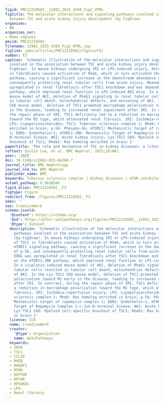 ```yaml
---
figid: PMC12210502__12882_2025_4260_Fig2_HTML
figtitle: The molecular interactions and signaling pathways involved in the association
  between TSC and acute kidney injury development (by Figdraw)
organisms:
- NA
organisms_ner:
- Homo sapiens
pmcid: PMC12210502
filename: 12882_2025_4260_Fig2_HTML.jpg
figlink: /pmc/articles/PMC12210502/figure/F3/
number: F3
caption: 'Schematic illustration of the molecular interactions and signaling pathways
  involved in the association between TSC and acute kidney injury development (by
  Figdraw). In mouse kidneys undergoing IRI or LPS-induced injury, deletion of TSC1
  in fibroblasts caused activation of Rheb, which in turn activated the mTORC1 signaling
  pathway, causing a significant increase in the downstream abundance of p-S6, and
  consequently protecting renal tubular cells from acute injury. Meanwhile, EDN1 was
  upregulated in renal fibroblasts after TSC1 knockdown and was dependent on the mTORC1-JNK
  pathway, which improved renal function in LPS-induced AKI mice. In a cisplatin-induced
  mouse model of AKI, deletion of Rheb1 signaling in renal tubular cells resulted
  in tubular cell death, mitochondrial defects, and worsening of AKI. In the Lyz-TSC1
  CKO mouse model, deletion of TSC1 promoted macrophage polarization toward M1 early
  in the disease, leading to increased renal impairment after IRI. In contrast, during
  the repair phase of IRI, TSC1 deficiency led to a reduction in macrophage polarization
  toward the M2 type, which attenuated renal fibrosis. IRI: Ischemia-reperfusion injury;
  LPS: Lipopolysaccharides; TSC1: Tuberous sclerosis complex 1; Rheb: Ras homolog
  enriched in brain; p-S6: Phospho-S6; mTORC1: Mechanistic target of rapamycin complex
  1; EDN1: Endothelin−1; mTORC1-JNK: Mechanistic Target of Rapamycin Complex 1-c-Jun
  N-terminal kinase; AKI: Acute kidney injury; Lyz-TSC1 CKO: Myeloid cell-specific
  knockout of TSC1; Rheb1: Ras homolog enriched in brain 1'
papertitle: 'The role and mechanism of TSC in kidney diseases: a literature review'
reftext: Qiulin Luo, et al. BMC Nephrol. 2025;26(NA).
year: '2025'
doi: 10.1186/s12882-025-04260-7
journal_title: BMC Nephrology
journal_nlm_ta: BMC Nephrol
publisher_name: BMC
keywords: Tuberous sclerosis complex | Kidney diseases | mTOR inhibitors | Immunotherapeutic
automl_pathway: 0.9638584
figid_alias: PMC12210502__F3
figtype: Figure
redirect_from: /figures/PMC12210502__F3
ndex: ''
seo: CreativeWork
schema-jsonld:
  '@context': https://schema.org/
  '@id': https://pfocr.wikipathways.org/figures/PMC12210502__12882_2025_4260_Fig2_HTML.html
  '@type': Dataset
  description: 'Schematic illustration of the molecular interactions and signaling
    pathways involved in the association between TSC and acute kidney injury development
    (by Figdraw). In mouse kidneys undergoing IRI or LPS-induced injury, deletion
    of TSC1 in fibroblasts caused activation of Rheb, which in turn activated the
    mTORC1 signaling pathway, causing a significant increase in the downstream abundance
    of p-S6, and consequently protecting renal tubular cells from acute injury. Meanwhile,
    EDN1 was upregulated in renal fibroblasts after TSC1 knockdown and was dependent
    on the mTORC1-JNK pathway, which improved renal function in LPS-induced AKI mice.
    In a cisplatin-induced mouse model of AKI, deletion of Rheb1 signaling in renal
    tubular cells resulted in tubular cell death, mitochondrial defects, and worsening
    of AKI. In the Lyz-TSC1 CKO mouse model, deletion of TSC1 promoted macrophage
    polarization toward M1 early in the disease, leading to increased renal impairment
    after IRI. In contrast, during the repair phase of IRI, TSC1 deficiency led to
    a reduction in macrophage polarization toward the M2 type, which attenuated renal
    fibrosis. IRI: Ischemia-reperfusion injury; LPS: Lipopolysaccharides; TSC1: Tuberous
    sclerosis complex 1; Rheb: Ras homolog enriched in brain; p-S6: Phospho-S6; mTORC1:
    Mechanistic target of rapamycin complex 1; EDN1: Endothelin−1; mTORC1-JNK: Mechanistic
    Target of Rapamycin Complex 1-c-Jun N-terminal kinase; AKI: Acute kidney injury;
    Lyz-TSC1 CKO: Myeloid cell-specific knockout of TSC1; Rheb1: Ras homolog enriched
    in brain 1'
  license: CC0
  name: CreativeWork
  creator:
    '@type': Organization
    name: WikiPathways
  keywords:
  - IRF6
  - TSC1
  - CCL26
  - RHEB
  - RHEBP1
  - MTOR
  - DEPTOR
  - RPTOR
  - RPS6KB1
  - LPS
  - Renal fibrosis
---
```

